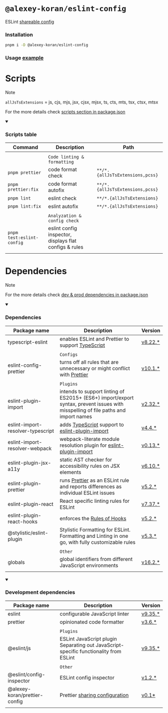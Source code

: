 # `@alexey-koran/eslint-config`

ESLint [shareable config](https://eslint.org/docs/latest/extend/shareable-configs)

### Installation

```bash
pnpm i -D @alexey-koran/eslint-config
```

### Usage [example](https://github.com/alexey-koran/react-template/blob/main/eslint.config.js)

# Scripts

> [!NOTE]
>
> `allJsTsExtensions` = js, cjs, mjs, jsx, cjsx, mjsx, ts, cts, mts, tsx, ctsx, mtsx
>
> For the more details check [scripts section in package.json](./package.json#L9)

<details open>

<summary><h3>Scripts table</h3></summary>

| Command                   | Description                                            | Path                            |
| ------------------------- | ------------------------------------------------------ | ------------------------------- |
|                           |                                                        |                                 |
|                           | `Code linting & formatting`                            |                                 |
| `pnpm prettier`           | code format check                                      | `**/*.{allJsTsExtensions,pcss}` |
| `pnpm prettier:fix`       | code format autofix                                    | `**/*.{allJsTsExtensions,pcss}` |
| `pnpm lint`               | eslint check                                           | `**/*.{allJsTsExtensions}`      |
| `pnpm lint:fix`           | eslint autofix                                         | `**/*.{allJsTsExtensions}`      |
|                           |                                                        |                                 |
|                           | `Analyzation & config check`                           |                                 |
| `pnpm test:eslint-config` | eslint config inspector, displays flat configs & rules |                                 |
|                           |                                                        |                                 |

</details>

# Dependencies

> [!NOTE]
>
> For the more details check [dev & prod dependencies in package.json](./package.json#L27)

<details open>

<summary><h3>Dependencies</h3></summary>

| Package name                      | Description                                                                                                                             | Version                                                                   |
| --------------------------------- | --------------------------------------------------------------------------------------------------------------------------------------- | ------------------------------------------------------------------------- |
| typescript-eslint                 | enables ESLint and Prettier to support [TypeScript](https://www.typescriptlang.org/)                                                    | [v8.22.\*](https://typescript-eslint.io/)                                 |
|                                   |                                                                                                                                         |                                                                           |
|                                   | `Configs`                                                                                                                               |                                                                           |
| eslint-config-prettier            | turns off all rules that are unnecessary or might conflict with [Prettier](https://github.com/prettier/prettier)                        | [v10.1.\*](https://github.com/prettier/eslint-config-prettier)            |
|                                   |                                                                                                                                         |                                                                           |
|                                   | `Plugins`                                                                                                                               |                                                                           |
| eslint-plugin-import              | intends to support linting of ES2015+ (ES6+) import/export syntax, prevent issues with misspelling of file paths and import names       | [v2.32.\*](https://github.com/import-js/eslint-plugin-import)             |
| eslint-import-resolver-typescript | adds [TypeScript](https://www.typescriptlang.org/) support to [eslint-plugin-import](https://github.com/import-js/eslint-plugin-import) | [v4.4.\*](https://github.com/import-js/eslint-import-resolver-typescript) |
| eslint-import-resolver-webpack    | webpack-literate module resolution plugin for [eslint-plugin-import](https://www.npmjs.com/package/eslint-plugin-import)                | [v0.13.\*](https://www.npmjs.com/package/eslint-import-resolver-webpack)  |
| eslint-plugin-jsx-a11y            | static AST checker for accessibility rules on JSX elements                                                                              | [v6.10.\*](https://github.com/jsx-eslint/eslint-plugin-jsx-a11y)          |
| eslint-plugin-prettier            | runs [Prettier](https://github.com/prettier/prettier) as an ESLint rule and reports differences as individual ESLint issues             | [v5.2.\*](https://github.com/prettier/eslint-plugin-prettier)             |
| eslint-plugin-react               | React specific linting rules for ESLint                                                                                                 | [v7.37.\*](https://github.com/jsx-eslint/eslint-plugin-react)             |
| eslint-plugin-react-hooks         | enforces the [Rules of Hooks](https://react.dev/reference/rules/rules-of-hooks)                                                         | [v5.2.\*](https://www.npmjs.com/package/eslint-plugin-react-hooks)        |
| @stylistic/eslint-plugin          | Stylistic Formatting for ESLint. Formatting and Linting in one go, with fully customizable rules                                        | [v5.3.\*](https://github.com/eslint-stylistic/eslint-stylistic)           |
|                                   |                                                                                                                                         |                                                                           |
|                                   | `Other`                                                                                                                                 |                                                                           |
| globals                           | global identifiers from different JavaScript environments                                                                               | [v16.2.\*](https://github.com/sindresorhus/globals)                       |
|                                   |                                                                                                                                         |                                                                           |

</details>

<details open>

<summary><h3>Development dependencies</h3></summary>

| Package name                  | Description                                                                                             | Version                                                   |
| ----------------------------- | ------------------------------------------------------------------------------------------------------- | --------------------------------------------------------- |
| eslint                        | configurable JavaScript linter                                                                          | [v9.35.\*](https://eslint.org/)                           |
| prettier                      | opinionated code formatter                                                                              | [v3.6.\*](https://prettier.io/)                           |
|                               |                                                                                                         |                                                           |
|                               | `Plugins`                                                                                               |                                                           |
| @eslint/js                    | ESLint JavaScript plugin Separating out JavaScript-specific functionality from ESLint                   | [v9.35.\*](https://www.npmjs.com/package/@eslint/js)      |
|                               |                                                                                                         |                                                           |
|                               | `Other`                                                                                                 |                                                           |
| @eslint/config-inspector      | ESLint config inspector                                                                                 | [v1.2.\*](https://github.com/eslint/config-inspector)     |
| @alexey-koran/prettier-config | Prettier [sharing configuration](https://prettier.io/docs/en/configuration.html#sharing-configurations) | [v0.1\*](https://npmjs.com/@alexey-koran/prettier-config) |
|                               |                                                                                                         |                                                           |

</details>

